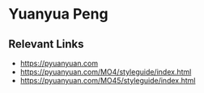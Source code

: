 # Yuanyua Peng


## Relevant Links
- https://pyuanyuan.com
- https://pyuanyuan.com/MO4/styleguide/index.html
- https://pyuanyuan.com/MO45/styleguide/index.html